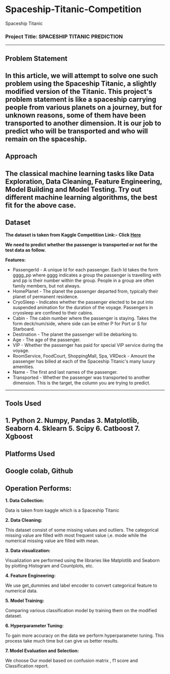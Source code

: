 # Spaceship-Titanic-Competition
Spaceship Titanic

### **Project Title: SPACESHIP TITANIC PREDICTION**
---------------------------------------------------------------
**Problem Statement**
---------------------------------------------------------------
In this article, we will attempt to solve one such problem using the Spaceship Titanic, a slightly modified version of the Titanic. This project's problem statement is like a spaceship carrying people from various planets on a journey, but for unknown reasons, some of them have been transported to another dimension. It is our job to predict who will be transported and who will remain on the spaceship.
---------------------------------------------------------------
**Approach**
---------------------------------------------------------------
The classical machine learning tasks like Data Exploration, Data Cleaning, Feature Engineering, Model Building and Model Testing. Try out different machine learning algorithms, the best fit for the above case.
---------------------------------------------------------------
**Dataset** 
---------------------------------------------------------------
**The dataset is taken from Kaggle Competition
Link:- Click [Here](https://www.kaggle.com/competitions/spaceship-titanic/data)**

**We need to predict whether the passenger is transported or not for the test data as follow.**

**Features:**

- PassengerId - A unique Id for each passenger. Each Id takes the form gggg_pp where gggg indicates a group the passenger is travelling with and pp is their number within the group. People in a group are often family members, but not always.
- HomePlanet - The planet the passenger departed from, typically their planet of permanent residence.
- CryoSleep - Indicates whether the passenger elected to be put into suspended animation for the duration of the voyage. Passengers in cryosleep are confined to their cabins.
- Cabin - The cabin number where the passenger is staying. Takes the form deck/num/side, where side can be either P for Port or S for Starboard.
- Destination - The planet the passenger will be debarking to.
- Age - The age of the passenger.
- VIP - Whether the passenger has paid for special VIP service during the voyage.
- RoomService, FoodCourt, ShoppingMall, Spa, VRDeck - Amount the passenger has billed at each of the Spaceship Titanic's many luxury amenities.
- Name - The first and last names of the passenger.
- Transported - Whether the passenger was transported to another dimension. This is the target, the column you are trying to predict.
---------------------------------------------------------------
**Tools Used**
---------------------------------------------------------------
**1. Python
2. Numpy, Pandas
3. Matplotlib, Seaborn
4. Sklearn
5. Scipy
6. Catboost
7. Xgboost**
---------------------------------------------------------------
**Platforms Used**
---------------------------------------------------------------
**Google colab, Github**
---------------------------------------------------------------
**Operation Performs:**
---------------------------------------------------------------
**1. Data Collection:**

Data is taken from kaggle which is a Spaceship Titanic

**2. Data Cleaning:**

This dataset consist of some missing values and outliers. The categorical missing value are filled with most frequent value i,e. mode while the numerical missing value are filled with mean.

**3. Data visualization:**

Visualization are performed using the libraries like Matplotlib and Seaborn by plotting Histogram and Countplots, etc.

**4. Feature Engineering:**

We use get_dummies and label encoder to convert categorical feature to numerical data.

**5. Model Training:**

Comparing various classification model by training them on the modified dataset.

**6. Hyperparameter Tuning:**

To gain more accuracy on the data we perform hyperparameter tuning. This process take much time but can give us better results.

**7. Model Evaluation and Selection:**

We choose Our model based on confusion matrix , f1 score and Classification report.



